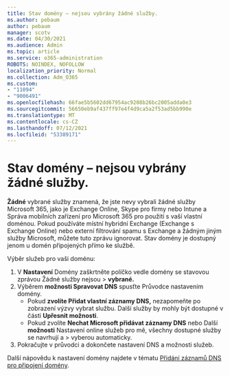```yaml
---
title: Stav domény – nejsou vybrány žádné služby.
ms.author: pebaum
author: pebaum
manager: scotv
ms.date: 04/30/2021
ms.audience: Admin
ms.topic: article
ms.service: o365-administration
ROBOTS: NOINDEX, NOFOLLOW
localization_priority: Normal
ms.collection: Adm_O365
ms.custom:
- "11094"
- "9006491"
ms.openlocfilehash: 66fae5b5602dd67954ac9208b26bc2005adda0e3
ms.sourcegitcommit: 56650eb9af437ff97e4f4d9ca5a2f53ad5bb990e
ms.translationtype: MT
ms.contentlocale: cs-CZ
ms.lasthandoff: 07/12/2021
ms.locfileid: "53389171"
---
```

# <a name="domain-status---no-services-selected"></a>Stav domény – nejsou vybrány žádné služby.

**Žádné** vybrané služby znamená, že jste nevy vybrali žádné služby Microsoft 365, jako je Exchange Online, Skype pro firmy nebo Intune a Správa mobilních zařízení pro Microsoft 365 pro použití s vaší vlastní doménou. Pokud používáte místní hybridní Exchange (Exchange s Exchange Online) nebo externí filtrování spamu s Exchange a žádným jiným služby Microsoft, můžete tuto zprávu ignorovat. Stav domény je dostupný jenom u domén připojených přímo ke službě.

Výběr služeb pro vaši doménu:

1. V **Nastavení** Domény zaškrtněte políčko vedle domény se stavovou zprávou Žádné služby nejsou  >  [](https://admin.microsoft.com/Adminportal/Home) **vybrané.**
1. Výběrem **možnosti Spravovat DNS** spusťte Průvodce nastavením domény.
    - Pokud **zvolíte Přidat vlastní záznamy DNS,** nezapomeňte po zobrazení výzvy vybrat službu. Další služby by mohly být dostupné v části **Upřesnit možnosti**.
    - Pokud zvolíte **Nechat Microsoft přidávat záznamy DNS** nebo Další **možnosti** Nastavení online služeb pro mě, všechny dostupné služby se navrhují a  >   vyberou automaticky.
1. Pokračujte v průvodci a dokončete nastavení DNS a možnosti služeb.
 
Další nápovědu k nastavení domény najdete v tématu [Přidání záznamů DNS pro připojení domény](/microsoft-365/admin/get-help-with-domains/create-dns-records-at-any-dns-hosting-provider).

